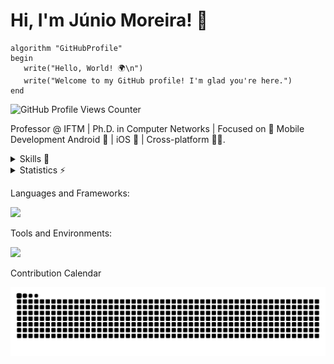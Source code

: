 # Hi, I'm Júnio Moreira! 👋

```plaintext
algorithm "GitHubProfile"
begin
   write("Hello, World! 🌍\n")
   write("Welcome to my GitHub profile! I'm glad you're here.")
end
```

<!---```kotlin
fun main() {
    println("Hello, World! 🌍 ")
    println("Welcome to my GitHub profile! I'm glad you're here.")
} -->

<!--- <sup>Hello, World! 🌍  
Welcome to my GitHub profile! I'm glad you're here.</sup> -->

![GitHub Profile Views Counter](https://komarev.com/ghpvc/?username=Junio-Moreira&color=blue)

Professor @ IFTM | Ph.D. in Computer Networks | Focused on 📱 Mobile Development Android 🤖 | iOS 🍏 | Cross-platform 🤖🍏.
<!--- Professor @IFTM | Ph.D. in Computer Networks | Focused on Mobile Development Android | iOS | Cross-platform. -->


<details>
<summary>Skills 🚀</summary>

_Here is a list of various technologies I have encountered; however, this does not imply any specific level of knowledge, proficiency, or availability._

I am an **EBTT Professor** at the **Federal Institute of Triângulo Mineiro** in Patrocínio (IFTM-Patrocínio) and a researcher at the **Computer Network Laboratory**. 

I earned my **B.Sc.** in Information Systems from the **Pontifical Catholic University of Minas Gerais** in **2006**, my **M.Sc.** in Systems Engineering from the **Federal University of Lavras** in **2013**, and my **Ph.D.** from the **Institute of Engineering at the Federal University of Uberlândia (UFU)** in **2021**.

My research interests include:
- **5G networks**
- **Network security**
- **Mobile development**, particularly in:
  - Android
  - iOS
  - Cross-platform development

</details>

<details>
  <summary>Statistics ⚡</summary>
  
  <a href="#">![Github stats](https://github-readme-stats.vercel.app/api?username=Junio-Moreira&theme=transparent&count_private=true&hide_border=true&line_height=20)</a>
  <a href="#">![Top Langs](https://github-readme-stats.vercel.app/api/top-langs/?username=Junio-Moreira&layout=compact&theme=transparent&count_private=true&hide_border=true)</a>  
</details>

Languages and Frameworks:

<p align="left">
  <a href="https://skillicons.dev">
    <img src="https://skillicons.dev/icons?i=kotlin,dart,python,java,nodejs,mysql" />
  </a>
</p>

Tools and Environments:

<p align="left">
  <a href="https://skillicons.dev">
    <img src="https://skillicons.dev/icons?i=androidstudio,idea,vscode,docker,matlab,firebase" />
  </a>
</p>

Contribution Calendar

<picture>
  <source media="(prefers-color-scheme: dark)" srcset="https://raw.githubusercontent.com/Junio-Moreira/Junio-Moreira/refs/heads/snk/github-contribution-grid-snake-dark.svg">
  <source media="(prefers-color-scheme: light)" srcset="https://raw.githubusercontent.com/Junio-Moreira/Junio-Moreira/refs/heads/snk/github-contribution-grid-snake.svg">
  <img alt="github contribution grid snake animation" src="https://raw.githubusercontent.com/Junio-Moreira/Junio-Moreira/refs/heads/snk/github-contribution-grid-snake.svg">
</picture>
